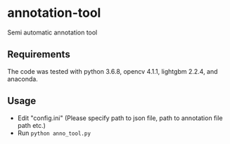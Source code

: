 # annotation-tool
Semi automatic annotation tool

## Requirements
The code was tested with python 3.6.8, opencv 4.1.1, lightgbm 2.2.4, and anaconda.

## Usage
- Edit "config.ini" (Please specify path to json file, path to annotation file path etc.)
- Run `python anno_tool.py`
